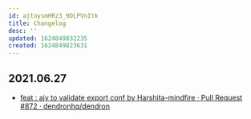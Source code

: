 ```yaml
---
id: ajtoysmHRz3_9DLPVnItk
title: Changelog
desc: ''
updated: 1624849832235
created: 1624849823631
---
```



## 2021.06.27
- [feat : ajv to validate export conf by Harshita-mindfire · Pull Request #872 · dendronhq/dendron](https://github.com/dendronhq/dendron/pull/872/files)